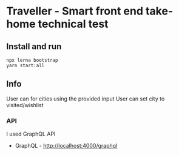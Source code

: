 # Traveller - Smart front end take-home technical test

## Install and run

```
npx lerna bootstrap
yarn start:all
```

## Info

User can for cities using the provided input
User can set city to visited/wishlist

### API

I used GraphQL API

- GraphQL - [http://localhost:4000/graphql](http://localhost:4000/graphql)
